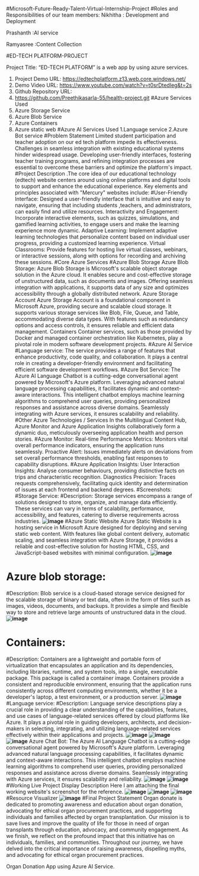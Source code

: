 #Microsoft-Future-Ready-Talent-Virtual-Internship-Project
#Roles and Responsibilities of our team members:
Nikhitha : Development and Deployment

Prashanth :AI service

Ramyasree :Content Collection


#ED-TECH PLATFORM-PROJECT

Project Title: “ED-TECH PLATFORM” is a web app by using azure services.
1.	Project Demo URL: https://edtechplatform.z13.web.core.windows.net/
2.	Demo Video URL: https://www.youtube.com/watch?v=t0srDtedIeg&t=2s
3.	Github Repository URL:
4.	 https://github.com/Preethikasarla-55/health-project.git
#Azure Services Used
1.	Azure Storage Service
2.	Azure Blob Service
3.	Azure Containers
4.	Azure static web
#Azure AI Services Used
1.Language service
2.Azure Bot service
#Problem Statement
Limited student participation and teacher adoption on our ed tech platform impede its effectiveness. Challenges in seamless integration with existing educational systems hinder widespread usage. Developing user-friendly interfaces, fostering teacher training programs, and refining integration processes are essential to overcome these barriers and optimize the platform's impact.
#Project Description
  .The core idea of our  educational technology (edtech) website centers around using online platforms and digital tools to support and enhance the educational experience. Key elements and principles associated with "Mercury" websites include:
#User-Friendly Interface: Designed a user-friendly interface that is intuitive and easy to navigate, ensuring that including students ,teachers, and administrators, can easily find and utilize resources.
Interactivity and Engagement: Incorporate interactive elements, such as quizzes, simulations, and gamified learning activities, to engage users and make the learning experience more dynamic.
Adaptive Learning: Implement adaptive learning technologies that personalize content based on individual user progress, providing a customized learning experience.
Virtual Classrooms: Provide features for hosting live virtual classes, webinars, or interactive sessions, along with options for recording and archiving these sessions.
#Core Azure Services
#Azure Blob Storage Azure Blob Storage:
Azure Blob Storage is Microsoft's scalable object storage solution in the Azure cloud. It enables secure and cost-effective storage of unstructured data, such as documents and images. Offering seamless integration with applications, it supports data of any size and optimizes accessibility through a globally distributed network. Azure Storage Account Azure Storage Account is a foundational component in Microsoft Azure, providing secure and scalable cloud storage. It supports various storage services like Blob, File, Queue, and Table, accommodating diverse data types. With features such as redundancy options and access controls, it ensures reliable and efficient data management. Containers Container services, such as those provided by Docker and managed container orchestration like Kubernetes, play a pivotal role in modern software development projects.
#Azure AI Service
#Language service:
 The service provides a range of features that enhance productivity, code quality, and collaboration. It plays a central role in creating a developer-friendly environment and facilitating efficient software development workflows.
#Azure Bot Service:
 The Azure AI Language Chatbot is a cutting-edge conversational agent powered by Microsoft's Azure platform. Leveraging advanced natural language processing capabilities, it facilitates dynamic and context-aware interactions. This intelligent chatbot employs machine learning algorithms to comprehend user queries, providing personalized responses and assistance across diverse domains. Seamlessly integrating with Azure services, it ensures scalability and reliability.
#Other Azure Technologies / Services
In the Multilingual Content Hub, Azure Monitor and Azure Application Insights collaboratively form a dynamic duo, meticulously overseeing application health and person stories.
#Azure Monitor:
Real-time Performance Metrics: Monitors vital overall performance indicators, ensuring the application runs seamlessly.
Proactive Alert: Issues immediately alerts on deviations from set overall performance thresholds, enabling fast responses to capability disruptions.
#Azure Application Insights:
User Interaction Insights:  Analyse consumer behaviours, providing distinctive facts on trips and characteristic recognition.
Diagnostics Precision: Traces requests comprehensively, facilitating quick identity and determination of issues at each frontend and backend degrees.
#Screenshots:
#Storage Service:
#Description:
Storage services encompass a range of solutions designed to store, organize, and manage data efficiently. These services can vary in terms of scalability, performance, accessibility, and features, catering to diverse requirements across industries. 
 **![image](https://github.com/NIKHITHA07042002/NIKHITHA07042002/assets/150014709/2037079f-dabf-4d40-87f6-8eac15c51756)**
#Azure Static Website
 Azure Static Website is a hosting service in Microsoft Azure designed for deploying and serving static web content. With features like global content delivery, automatic scaling, and seamless integration with Azure Storage, it provides a reliable and cost-effective solution for hosting HTML, CSS, and JavaScript-based websites with minimal configuration.
**![image](https://github.com/NIKHITHA07042002/NIKHITHA07042002/assets/150014709/5130b8a0-c9ab-48f0-837f-2d8e1e7ddd8d)**
# Azure blob storage:
#Description:
Blob service is a cloud-based storage service designed for the scalable storage of binary or text data, often in the form of files such as images, videos, documents, and backups. It provides a simple and flexible way to store and retrieve large amounts of unstructured data in the cloud.
**![image](https://github.com/NIKHITHA07042002/NIKHITHA07042002/assets/150014709/f3c8b9d3-8916-4e9d-a098-3e76cb59fdb3)**
# Containers:
#Description:
Containers are a lightweight and portable form of virtualization that encapsulates an application and its dependencies, including libraries, runtime, and system tools, into a single, executable package. This package is called a container image. Containers provide a consistent and reproducible environment, ensuring that the application runs consistently across different computing environments, whether it be a developer's laptop, a test environment, or a production server.
**![image](https://github.com/NIKHITHA07042002/NIKHITHA07042002/assets/150014709/9bdfc217-2e72-497d-b468-3b71e9d10282)**
#Language service:
#Description:
Language service descriptions play a crucial role in providing a clear understanding of the capabilities, features, and use cases of language-related services offered by cloud platforms like Azure. It plays a pivotal role in guiding developers, architects, and decision-makers in selecting, integrating, and utilizing language-related services effectively within their applications and projects.
**![image](https://github.com/NIKHITHA07042002/NIKHITHA07042002/assets/150014709/763fec1a-c7c9-4075-b4ae-391069a0e71c)**
**![image](https://github.com/NIKHITHA07042002/NIKHITHA07042002/assets/150014709/0eb22119-b633-439e-8dd6-3b4c0cf3f3cd)**
 **![image](https://github.com/NIKHITHA07042002/NIKHITHA07042002/assets/150014709/2b50e864-c5d0-4193-ac1b-19654af5d1e4)**
 Azure Chat Bot: The Azure AI Language Chatbot is a cutting-edge conversational agent powered by Microsoft's Azure platform. Leveraging advanced natural language processing capabilities, it facilitates dynamic and context-aware interactions. This intelligent chatbot employs machine learning algorithms to comprehend user queries, providing personalized responses and assistance across diverse domains. Seamlessly integrating with Azure services, it ensures scalability and reliability.
 **![image](https://github.com/NIKHITHA07042002/NIKHITHA07042002/assets/150014709/03b1d02f-f109-4528-9947-240e22bf4552)**
**![image](https://github.com/NIKHITHA07042002/NIKHITHA07042002/assets/150014709/49992931-9e60-445e-8f57-fd439fc18af4)**
#Working Live Project Display
Description Here I am attaching the final working website's screenshot for the reference.
**![image](https://github.com/NIKHITHA07042002/NIKHITHA07042002/assets/150014709/1dd12c6a-ebd2-4551-8165-81126614a6d8)** 
**![image](https://github.com/NIKHITHA07042002/NIKHITHA07042002/assets/150014709/6a2b2e61-e503-492f-b87b-c3ffd451af05)**
**![image](https://github.com/NIKHITHA07042002/NIKHITHA07042002/assets/150014709/fc16fb1c-b4b3-4637-ae23-4cac19b8dd11)**
#Resource Visualizer
**![image](https://github.com/NIKHITHA07042002/NIKHITHA07042002/assets/150014709/b3f5ef6a-9058-4094-8f7c-eeb83249db62)**
#Final Project Statement
Organ donate is dedicated to promoting awareness and education about organ donation, advocating for ethical organ procurement practices, and supporting individuals and families affected by organ transplantation. Our mission is to save lives and improve the quality of life for those in need of organ transplants through education, advocacy, and community engagement.
As we finish, we reflect on the profound impact that this initiative has on individuals, families, and communities. Throughout our journey, we have delved into the critical importance of raising awareness, dispelling myths, and advocating for ethical organ procurement practices.

Organ Donation App using Azure AI Service.



